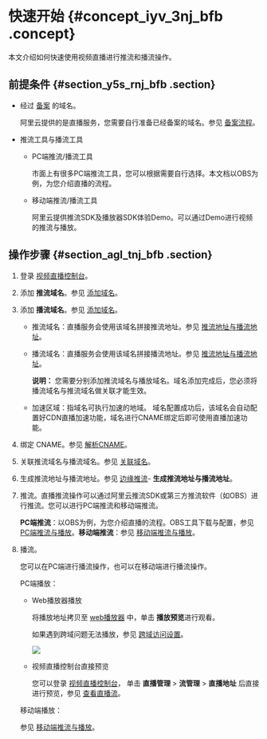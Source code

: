 # 快速开始 {#concept_iyv_3nj_bfb .concept}

本文介绍如何快速使用视频直播进行推流和播流操作。

## 前提条件 {#section_y5s_rnj_bfb .section}

-   经过 [备案](https://beian.aliyun.com/?spm=5176.2020520137.103.3.666e9119uit1Ms) 的域名。

    阿里云提供的是直播服务，您需要自行准备已经备案的域名。参见 [备案流程](https://beian.aliyun.com/?spm=5176.7991389.416540.19.27md0N)。


-   推流工具与播流工具
    -   PC端推流/播流工具

        市面上有很多PC端推流工具，您可以根据需要自行选择。本文档以OBS为例，为您介绍直播的流程。

    -   移动端推流/播流工具

        阿里云提供推流SDK及播放器SDK体验Demo。可以通过Demo进行视频的推流与播放。


## 操作步骤 {#section_agl_tnj_bfb .section}

1.  登录 [视频直播控制台](https://live.console.aliyun.com/?spm=5176.2020520107.1001.38.719a8383swVAvA#/live/domains)。
2.  添加 **推流域名**。参见 [添加域名](cn.zh-CN/用户指南/域名管理/管理域名.md#)。
3.  添加 **播流域名**。参见 [添加域名](cn.zh-CN/用户指南/域名管理/管理域名.md#)。

    -   推流域名：直播服务会使用该域名拼接推流地址。参见 [推流地址与播流地址](../../../../cn.zh-CN/快速入门/推流地址与播流地址.md#)。
    -   播流域名：直播服务会使用该域名拼接播流地址。参见 [推流地址与播流地址](../../../../cn.zh-CN/快速入门/推流地址与播流地址.md#)。

        **说明：** 您需要分别添加推流域名与播放域名。域名添加完成后，您必须将播流域名与推流域名做关联才能生效。

    -   加速区域：指域名可执行加速的地域。
    域名配置成功后，该域名会自动配置好CDN直播加速功能，域名进行CNAME绑定后即可使用直播加速功能。

4.  绑定 CNAME。参见 [解析CNAME](cn.zh-CN/用户指南/域名管理/解析CNAME.md#)。
5.  关联推流域名与播流域名。参见 [关联域名](cn.zh-CN/用户指南/域名管理/管理域名.md#)。
6.  生成推流地址与播流地址。参见 [边缘推流](https://help.aliyun.com/document_detail/84746.html)- **生成推流地址与播流地址**。
7.  推流。直播推流操作可以通过阿里云推流SDK或第三方推流软件（如OBS）进行推流。您可以进行PC端推流和移动端推流。

    **PC端推流**：以OBS为例，为您介绍直播的流程。OBS工具下载与配置，参见 [PC端推流与播放](../../../../cn.zh-CN/快速入门/PC端推流与播放.md#)。**移动端推流**：参见 [移动端推流与播放](../../../../cn.zh-CN/快速入门/移动端推流与播放.md#)。

8.  播流。

    您可以在PC端进行播流操作，也可以在移动端进行播流操作。

    PC端播放：

    -   Web播放器播放

        将播放地址拷贝至 [web播放器](https://player.alicdn.com/aliplayer/setting/setting.html) 中，单击 **播放预览**进行观看。

        如果遇到跨域问题无法播放，参见 [跨域访问设置](https://help.aliyun.com/document_detail/62950.html)。

        ![](http://static-aliyun-doc.oss-cn-hangzhou.aliyuncs.com/assets/img/20687/154113912611512_zh-CN.png)

    -   视频直播控制台直接预览

        您可以登录 [视频直播控制台](https://live.console.aliyun.com/?spm=a2c4g.11186623.2.19.5c9b2853O7ygFB#/live/domains)， 单击 **直播管理** \> **流管理** \> **直播地址** 后直接进行预览，参见 [查看直播流](cn.zh-CN/用户指南/直播流管理/查看直播流.md#)。

    移动端播放：

    参见 [移动端推流与播放](../../../../cn.zh-CN/快速入门/移动端推流与播放.md#)。


